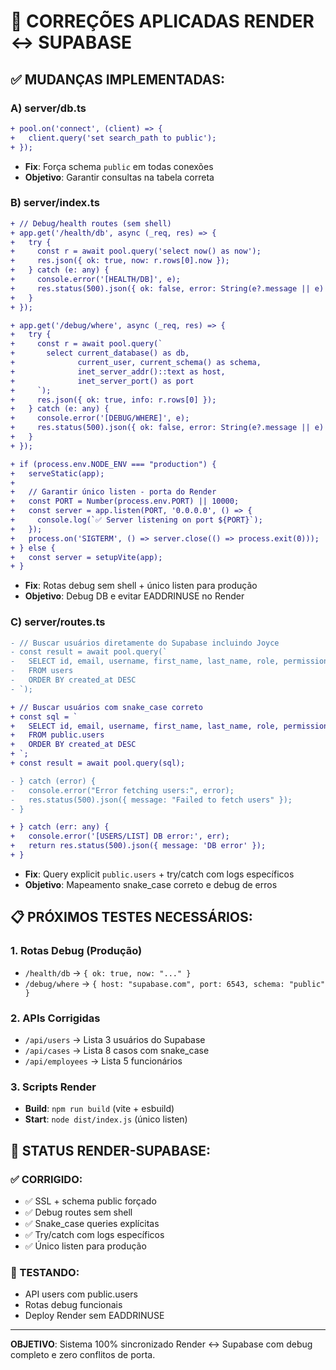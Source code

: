 # 🔧 CORREÇÕES APLICADAS RENDER ↔ SUPABASE

## ✅ MUDANÇAS IMPLEMENTADAS:

### **A) server/db.ts**
```diff
+ pool.on('connect', (client) => {
+   client.query('set search_path to public');
+ });
```
- **Fix**: Força schema `public` em todas conexões
- **Objetivo**: Garantir consultas na tabela correta

### **B) server/index.ts** 
```diff
+ // Debug/health routes (sem shell)
+ app.get('/health/db', async (_req, res) => {
+   try {
+     const r = await pool.query('select now() as now');
+     res.json({ ok: true, now: r.rows[0].now });
+   } catch (e: any) {
+     console.error('[HEALTH/DB]', e);
+     res.status(500).json({ ok: false, error: String(e?.message || e) });
+   }
+ });

+ app.get('/debug/where', async (_req, res) => {
+   try {
+     const r = await pool.query(`
+       select current_database() as db,
+              current_user, current_schema() as schema,
+              inet_server_addr()::text as host,
+              inet_server_port() as port
+     `);
+     res.json({ ok: true, info: r.rows[0] });
+   } catch (e: any) {
+     console.error('[DEBUG/WHERE]', e);
+     res.status(500).json({ ok: false, error: String(e?.message || e) });
+   }
+ });

+ if (process.env.NODE_ENV === "production") {
+   serveStatic(app);
+   
+   // Garantir único listen - porta do Render
+   const PORT = Number(process.env.PORT) || 10000;
+   const server = app.listen(PORT, '0.0.0.0', () => {
+     console.log(`✅ Server listening on port ${PORT}`);
+   });
+   process.on('SIGTERM', () => server.close(() => process.exit(0)));
+ } else {
+   const server = setupVite(app);
+ }
```
- **Fix**: Rotas debug sem shell + único listen para produção
- **Objetivo**: Debug DB e evitar EADDRINUSE no Render

### **C) server/routes.ts**
```diff
- // Buscar usuários diretamente do Supabase incluindo Joyce
- const result = await pool.query(`
-   SELECT id, email, username, first_name, last_name, role, permissions, created_at, updated_at
-   FROM users 
-   ORDER BY created_at DESC
- `);

+ // Buscar usuários com snake_case correto
+ const sql = `
+   SELECT id, email, username, first_name, last_name, role, permissions, created_at, updated_at
+   FROM public.users 
+   ORDER BY created_at DESC
+ `;
+ const result = await pool.query(sql);

- } catch (error) {
-   console.error("Error fetching users:", error);
-   res.status(500).json({ message: "Failed to fetch users" });
- }

+ } catch (err: any) {
+   console.error('[USERS/LIST] DB error:', err);
+   return res.status(500).json({ message: 'DB error' });
+ }
```
- **Fix**: Query explicit `public.users` + try/catch com logs específicos
- **Objetivo**: Mapeamento snake_case correto e debug de erros

## 📋 PRÓXIMOS TESTES NECESSÁRIOS:

### **1. Rotas Debug (Produção)**
- `/health/db` → `{ ok: true, now: "..." }`
- `/debug/where` → `{ host: "supabase.com", port: 6543, schema: "public" }`

### **2. APIs Corrigidas**
- `/api/users` → Lista 3 usuários do Supabase
- `/api/cases` → Lista 8 casos com snake_case
- `/api/employees` → Lista 5 funcionários

### **3. Scripts Render**
- **Build**: `npm run build` (vite + esbuild)
- **Start**: `node dist/index.js` (único listen)

## 🚀 STATUS RENDER-SUPABASE:

### **✅ CORRIGIDO:**
- ✅ SSL + schema public forçado
- ✅ Debug routes sem shell
- ✅ Snake_case queries explícitas
- ✅ Try/catch com logs específicos
- ✅ Único listen para produção

### **🔄 TESTANDO:**
- API users com public.users
- Rotas debug funcionais
- Deploy Render sem EADDRINUSE

---

**OBJETIVO**: Sistema 100% sincronizado Render ↔ Supabase com debug completo e zero conflitos de porta.